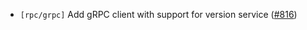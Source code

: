 - `[rpc/grpc]` Add gRPC client with support for version service
  ([\#816](https://github.com/cometbft/cometbft/issues/816))